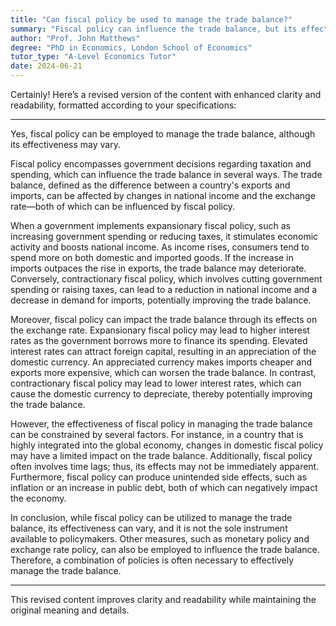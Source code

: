 ```yaml
---
title: "Can fiscal policy be used to manage the trade balance?"
summary: "Fiscal policy can influence the trade balance, but its effectiveness may differ depending on various factors."
author: "Prof. John Matthews"
degree: "PhD in Economics, London School of Economics"
tutor_type: "A-Level Economics Tutor"
date: 2024-06-21
---
```


Certainly! Here’s a revised version of the content with enhanced clarity and readability, formatted according to your specifications:

---

Yes, fiscal policy can be employed to manage the trade balance, although its effectiveness may vary.

Fiscal policy encompasses government decisions regarding taxation and spending, which can influence the trade balance in several ways. The trade balance, defined as the difference between a country's exports and imports, can be affected by changes in national income and the exchange rate—both of which can be influenced by fiscal policy.

When a government implements expansionary fiscal policy, such as increasing government spending or reducing taxes, it stimulates economic activity and boosts national income. As income rises, consumers tend to spend more on both domestic and imported goods. If the increase in imports outpaces the rise in exports, the trade balance may deteriorate. Conversely, contractionary fiscal policy, which involves cutting government spending or raising taxes, can lead to a reduction in national income and a decrease in demand for imports, potentially improving the trade balance.

Moreover, fiscal policy can impact the trade balance through its effects on the exchange rate. Expansionary fiscal policy may lead to higher interest rates as the government borrows more to finance its spending. Elevated interest rates can attract foreign capital, resulting in an appreciation of the domestic currency. An appreciated currency makes imports cheaper and exports more expensive, which can worsen the trade balance. In contrast, contractionary fiscal policy may lead to lower interest rates, which can cause the domestic currency to depreciate, thereby potentially improving the trade balance.

However, the effectiveness of fiscal policy in managing the trade balance can be constrained by several factors. For instance, in a country that is highly integrated into the global economy, changes in domestic fiscal policy may have a limited impact on the trade balance. Additionally, fiscal policy often involves time lags; thus, its effects may not be immediately apparent. Furthermore, fiscal policy can produce unintended side effects, such as inflation or an increase in public debt, both of which can negatively impact the economy.

In conclusion, while fiscal policy can be utilized to manage the trade balance, its effectiveness can vary, and it is not the sole instrument available to policymakers. Other measures, such as monetary policy and exchange rate policy, can also be employed to influence the trade balance. Therefore, a combination of policies is often necessary to effectively manage the trade balance.

--- 

This revised content improves clarity and readability while maintaining the original meaning and details.
    